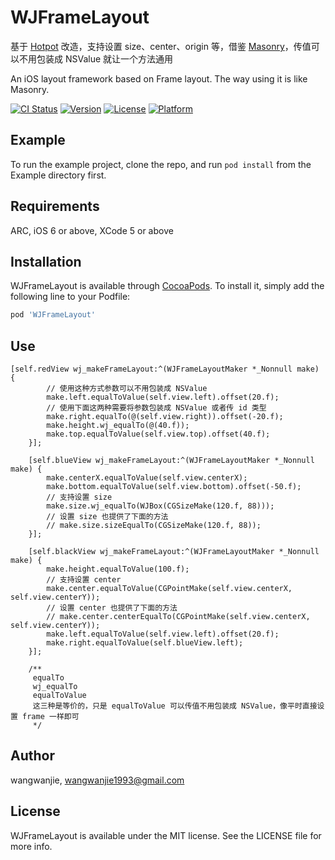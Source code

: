 # WJFrameLayout

基于 [Hotpot](https://github.com/hellometers/Hotpot.git) 改造，支持设置 size、center、origin 等，借鉴 [Masonry](https://github.com/SnapKit/Masonry)，传值可以不用包装成 NSValue 就让一个方法通用

An iOS layout framework based on Frame layout. The way using it is like Masonry.

[![CI Status](https://img.shields.io/travis/wangwanjie/WJFrameLayout.svg?style=flat)](https://travis-ci.org/wangwanjie/WJFrameLayout)
[![Version](https://img.shields.io/cocoapods/v/WJFrameLayout.svg?style=flat)](https://cocoapods.org/pods/WJFrameLayout)
[![License](https://img.shields.io/cocoapods/l/WJFrameLayout.svg?style=flat)](https://cocoapods.org/pods/WJFrameLayout)
[![Platform](https://img.shields.io/cocoapods/p/WJFrameLayout.svg?style=flat)](https://cocoapods.org/pods/WJFrameLayout)

## Example

To run the example project, clone the repo, and run `pod install` from the Example directory first.

## Requirements
ARC, iOS 6 or above, XCode 5 or above

## Installation

WJFrameLayout is available through [CocoaPods](https://cocoapods.org). To install
it, simply add the following line to your Podfile:

```ruby
pod 'WJFrameLayout'
```

## Use

```
[self.redView wj_makeFrameLayout:^(WJFrameLayoutMaker *_Nonnull make) {
        // 使用这种方式参数可以不用包装成 NSValue
        make.left.equalToValue(self.view.left).offset(20.f);
        // 使用下面这两种需要将参数包装成 NSValue 或者传 id 类型
        make.right.equalTo(@(self.view.right)).offset(-20.f);
        make.height.wj_equalTo(@(40.f));
        make.top.equalToValue(self.view.top).offset(40.f);
    }];

    [self.blueView wj_makeFrameLayout:^(WJFrameLayoutMaker *_Nonnull make) {
        make.centerX.equalToValue(self.view.centerX);
        make.bottom.equalToValue(self.view.bottom).offset(-50.f);
        // 支持设置 size
        make.size.wj_equalTo(WJBox(CGSizeMake(120.f, 88)));
        // 设置 size 也提供了下面的方法
        // make.size.sizeEqualTo(CGSizeMake(120.f, 88));
    }];

    [self.blackView wj_makeFrameLayout:^(WJFrameLayoutMaker *_Nonnull make) {
        make.height.equalToValue(100.f);
        // 支持设置 center
        make.center.equalToValue(CGPointMake(self.view.centerX, self.view.centerY));
        // 设置 center 也提供了下面的方法
        // make.center.centerEqualTo(CGPointMake(self.view.centerX, self.view.centerY));
        make.left.equalToValue(self.view.left).offset(20.f);
        make.right.equalToValue(self.blueView.left);
    }];
    
    /**
     equalTo
     wj_equalTo
     equalToValue
     这三种是等价的，只是 equalToValue 可以传值不用包装成 NSValue，像平时直接设置 frame 一样即可
     */
```

## Author

wangwanjie, wangwanjie1993@gmail.com

## License

WJFrameLayout is available under the MIT license. See the LICENSE file for more info.
